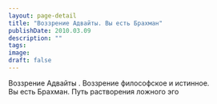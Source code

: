 ```yaml
---
layout: page-detail
title: "Воззрение Адвайты. Вы есть Брахман"
publishDate: 2010.03.09
description: ""
tags:
image:
draft: false
---
```


 Воззрение Адвайты . Воззрение философское и истинное.  
 Вы есть Брахман. Путь растворения ложного эго   

  
